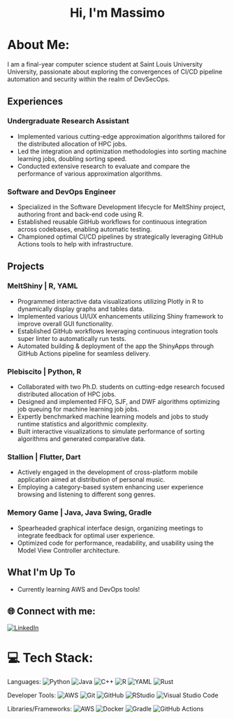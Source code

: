 <h1 align="center">Hi, I'm Massimo</h1>

# About Me:
I am a final-year computer science student at Saint Louis University University, passionate about exploring the convergences of CI/CD pipeline automation and security within the realm of DevSecOps. 

## Experiences
### Undergraduate Research Assistant								 
-	Implemented various cutting-edge approximation algorithms tailored for the distributed allocation of HPC jobs.
-	Led the integration and optimization methodologies into sorting machine learning jobs, doubling sorting speed.
-	Conducted extensive research to evaluate and compare the performance of various approximation algorithms. 

### Software and DevOps Engineer							                                  
-	Specialized in the Software Development lifecycle for MeltShiny project, authoring front and back-end code using R.
-	Established reusable GitHub workflows for continuous integration across codebases, enabling automatic testing.
-	Championed optimal CI/CD pipelines by strategically leveraging GitHub Actions tools to help with infrastructure.

## Projects

### MeltShiny | R, YAML							 	                            
-	Programmed interactive data visualizations utilizing Plotly in R to dynamically display graphs and tables data. 
-	Implemented various UI/UX enhancements utilizing Shiny framework to improve overall GUI functionality.
-	Established GitHub workflows leveraging continuous integration tools super linter to automatically run tests.
-	Automated building & deployment of the app the ShinyApps through GitHub Actions pipeline for seamless delivery.

### Plebiscito | Python, R									             
-	Collaborated with two Ph.D. students on cutting-edge research focused distributed allocation of HPC jobs.
-	Designed and implemented FIFO, SJF, and DWF algorithms optimizing job queuing for machine learning job jobs.
-	Expertly benchmarked machine learning models and jobs to study runtime statistics and algorithmic complexity.
-	Built interactive visualizations to simulate performance of sorting algorithms and generated comparative data.

### Stallion | Flutter, Dart 								                                 
-	Actively engaged in the development of cross-platform mobile application aimed at distribution of personal music. 
-	Employing a category-based system enhancing user experience browsing and listening to different song genres.

### Memory Game | Java, Java Swing, Gradle 			                                                     
-	Spearheaded graphical interface design, organizing meetings to integrate feedback for optimal user experience.
-	Optimized code for performance, readability, and usability using the Model View Controller architecture.



## What I'm Up To

- Currently learning AWS and DevOps tools! 

## 🌐 Connect with me:
[![LinkedIn](https://img.shields.io/badge/LinkedIn-%230077B5.svg?logo=linkedin&logoColor=white)](https://www.linkedin.com/in/massimo-evelti-1563b424b/)

# 💻 Tech Stack:
Languages: 
![Python](https://img.shields.io/badge/python-%233776AB.svg?style=for-the-badge&logo=python&logoColor=white) 
![Java](https://img.shields.io/badge/java-%23ED8B00.svg?style=for-the-badge&logo=java&logoColor=white) 
![C++](https://img.shields.io/badge/c++-%2300599C.svg?style=for-the-badge&logo=c%2B%2B&logoColor=white)
![R](https://img.shields.io/badge/r-%23276DC3.svg?style=for-the-badge&logo=r&logoColor=white)
![YAML](https://img.shields.io/badge/yaml-%23ffffff.svg?style=for-the-badge&logo=yaml&logoColor=151515)
![Rust](https://img.shields.io/badge/rust-%23000000.svg?style=for-the-badge&logo=rust&logoColor=white)

Developer Tools:
![AWS](https://img.shields.io/badge/AWS-%23232F3E.svg?style=for-the-badge&logo=amazon-aws&logoColor=white)
![Git](https://img.shields.io/badge/git-%23F05033.svg?style=for-the-badge&logo=git&logoColor=white)
![GitHub](https://img.shields.io/badge/github-%23121011.svg?style=for-the-badge&logo=github&logoColor=white)
![RStudio](https://img.shields.io/badge/RStudio-4285F4?style=for-the-badge&logo=rstudio&logoColor=white)
![Visual Studio Code](https://img.shields.io/badge/Visual%20Studio%20Code-0078d7.svg?style=for-the-badge&logo=visual-studio-code&logoColor=white)

Libraries/Frameworks: 
![AWS](https://img.shields.io/badge/AWS-%23232F3E.svg?style=for-the-badge&logo=amazon-aws&logoColor=white) 
![Docker](https://img.shields.io/badge/docker-%230db7ed.svg?style=for-the-badge&logo=docker&logoColor=white)
![Gradle](https://img.shields.io/badge/Gradle-02303A.svg?style=for-the-badge&logo=Gradle&logoColor=white)
![GitHub Actions](https://img.shields.io/badge/github%20actions-%232671E5.svg?style=for-the-badge&logo=githubactions&logoColor=white)
